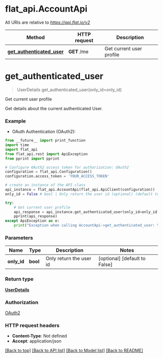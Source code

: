 # flat_api.AccountApi

All URIs are relative to *https://api.flat.io/v2*

Method | HTTP request | Description
------------- | ------------- | -------------
[**get_authenticated_user**](AccountApi.md#get_authenticated_user) | **GET** /me | Get current user profile


# **get_authenticated_user**
> UserDetails get_authenticated_user(only_id=only_id)

Get current user profile

Get details about the current authenticated User. 

### Example

* OAuth Authentication (OAuth2): 
```python
from __future__ import print_function
import time
import flat_api
from flat_api.rest import ApiException
from pprint import pprint

# Configure OAuth2 access token for authorization: OAuth2
configuration = flat_api.Configuration()
configuration.access_token = 'YOUR_ACCESS_TOKEN'

# create an instance of the API class
api_instance = flat_api.AccountApi(flat_api.ApiClient(configuration))
only_id = False # bool | Only return the user id (optional) (default to False)

try:
    # Get current user profile
    api_response = api_instance.get_authenticated_user(only_id=only_id)
    pprint(api_response)
except ApiException as e:
    print("Exception when calling AccountApi->get_authenticated_user: %s\n" % e)
```

### Parameters

Name | Type | Description  | Notes
------------- | ------------- | ------------- | -------------
 **only_id** | **bool**| Only return the user id | [optional] [default to False]

### Return type

[**UserDetails**](UserDetails.md)

### Authorization

[OAuth2](../README.md#OAuth2)

### HTTP request headers

 - **Content-Type**: Not defined
 - **Accept**: application/json

[[Back to top]](#) [[Back to API list]](../README.md#documentation-for-api-endpoints) [[Back to Model list]](../README.md#documentation-for-models) [[Back to README]](../README.md)

